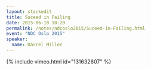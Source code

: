 ```yaml
---
layout: stackedit
title: Suceed in Failing
date: 2015-06-18 10:20
permalink: /notes/ndcoslo2015/Suceed-in-Failing.html
event: "NDC Oslo 2015"
speaker:
  name: Darrel Miller
---
```


{% include vimeo.html id="131632607" %}